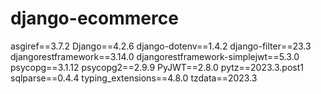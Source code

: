 # django-ecommerce

asgiref==3.7.2
Django==4.2.6
django-dotenv==1.4.2
django-filter==23.3
djangorestframework==3.14.0
djangorestframework-simplejwt==5.3.0
psycopg==3.1.12
psycopg2==2.9.9
PyJWT==2.8.0
pytz==2023.3.post1
sqlparse==0.4.4
typing_extensions==4.8.0
tzdata==2023.3
